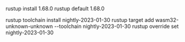 rustup install 1.68.0
rustup default 1.68.0

rustup toolchain install nightly-2023-01-30
rustup target add wasm32-unknown-unknown --toolchain nightly-2023-01-30
rustup override set nightly-2023-01-30
